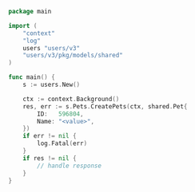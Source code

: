 <!-- Start SDK Example Usage [usage] -->
```go
package main

import (
	"context"
	"log"
	users "users/v3"
	"users/v3/pkg/models/shared"
)

func main() {
	s := users.New()

	ctx := context.Background()
	res, err := s.Pets.CreatePets(ctx, shared.Pet{
		ID:   596804,
		Name: "<value>",
	})
	if err != nil {
		log.Fatal(err)
	}
	if res != nil {
		// handle response
	}
}

```
<!-- End SDK Example Usage [usage] -->